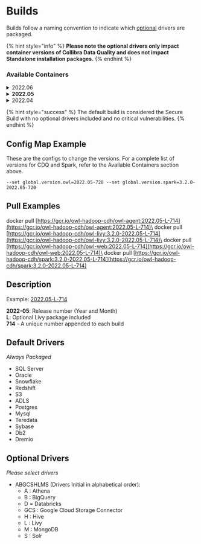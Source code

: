 # Builds

Builds follow a naming convention to indicate which [optional](builds.md#optional-drivers) drivers are packaged. &#x20;

{% hint style="info" %}
**Please note the optional drivers only impact container versions of Collibra Data Quality and does not impact Standalone installation packages.**
{% endhint %}

### **Available Containers**

<details>

<summary>2022.06</summary>

#### Collibra Data Quality

* 2022.06-L-819
* 2022.06-AHM-820
* 2022.06-H-821
* 2022.06-HM-822
* 2022.06-D-823
* 2022.06-AL-824
* 2022.06-AD-825
* 2022.06-ABGCSHMS-826
* 2022.06-M-830

#### Spark

* 3.2.0-2022.06-L-819
* 3.2.0-2022.06-AHM-820
* 3.2.0-2022.06-H-821
* 3.2.0-2022.06-HM-822
* 3.2.0-2022.06-D-823
* 3.2.0-2022.06-AL-824
* 3.2.0-2022.06-AD-825
* 3.2.0-2022.06-ABGCSHMS-826
* 3.2.0-2022.06-M-830



</details>

<details>

<summary><strong>2022.05</strong></summary>

#### Collibra Data Quality

* 2022.05-L-714
* 2022.05-AL-715
* 2022.05-H-716
* 2022.05-AHM-717
* 2022.05-ABGCSHMS-719
* 2022.05-D-721
* 2022.05-AD-723
* 2022-05-BDG-751
* 2022.05.2-L-737
* 2022.05.2-AHM-738
* 2022.05.2-HM-739
* 2022.05.2-H-740

#### Spark

* 3.2.0-2022.05-L-714
* 3.2.0-2022.05-AL-715
* 3.2.0-2022.05-H-716
* 3.2.0-2022.05-AHM-717
* 3.2.0-2022.05-ABGCSHMS-719
* 3.2.0-2022.05-D-721
* 3.2.0-2022.05-AD-723
* 3.2.0.2022.05-BDG-751
* 3.2.0-2022.05.2-L-737
* 3.2.0-2022.05.2-AHM-738
* 3.2.0-2022.05.2-HM-739
* 3.2.0-2022.05.2-H-740

</details>

<details>

<summary>2022.04</summary>

**Collibra Data Quality**

* 2022.04-L-303&#x20;
* 2022.04-AL-302&#x20;
* 2022.04-296&#x20;
* 2022.04-A-295&#x20;
* 2022.04-ALL-294 2
* 022.04-ABHGCSGCRS-291

**Spark**

* 3.2.0-2022.04-L-303&#x20;
* 3.2.0-2022.04-AL-302&#x20;
* 3.2.0-2022.04-296&#x20;
* 3.2.0-2022.04-A-295&#x20;
* 3.2.0-2022.04-ALL-294&#x20;
* 3.2.0-2022.04-ABHGCSGCRS-291

</details>

{% hint style="success" %}
The default build is considered the Secure Build with no optional drivers included and no critical vulnerabilities.
{% endhint %}

## Config Map Example

These are the configs to change the versions. For a complete list of versions for CDQ and Spark, refer to the Available Containers section above.

```
--set global.version.owl=2022.05-720 --set global.version.spark=3.2.0-2022.05-720
```

## Pull Examples

docker pull [https://gcr.io/owl-hadoop-cdh/owl-agent:2022.05-L-714](https://gcr.io/owl-hadoop-cdh/owl-agent:2022.05-L-714)\
docker pull [https://gcr.io/owl-hadoop-cdh/owl-livy:3.2.0-2022.05-L-714](https://gcr.io/owl-hadoop-cdh/owl-livy:3.2.0-2022.05-L-714)\
docker pull [https://gcr.io/owl-hadoop-cdh/owl-web:2022.05-L-714](https://gcr.io/owl-hadoop-cdh/owl-web:2022.05-L-714)\
docker pull [https://gcr.io/owl-hadoop-cdh/spark:3.2.0-2022.05-L-714](https://gcr.io/owl-hadoop-cdh/spark:3.2.0-2022.05-L-714)

## **Description**

Example: [2022.05-L-714](https://gcr.io/owl-hadoop-cdh/owl-agent:2022.05-L-714)

**2022-05**: Release number (Year and Month)\
**L**: Optional Livy package included\
**714** - A unique number appended to each build

## **Default Drivers**&#x20;

_Always Packaged_

* SQL Server
* Oracle
* Snowflake
* Redshift
* S3
* ADLS
* Postgres
* Mysql
* Teredata
* Sybase
* Db2
* Dremio

## **Optional Drivers**

_Please select drivers_

* ABGCSHLMS (Drivers Initial in alphabetical order):
  * A : Athena
  * B : BigQuery
  * D = Databricks
  * GCS : Google Cloud Storage Connector
  * H : Hive
  * L : Livy
  * M : MongoDB
  * S : Solr
